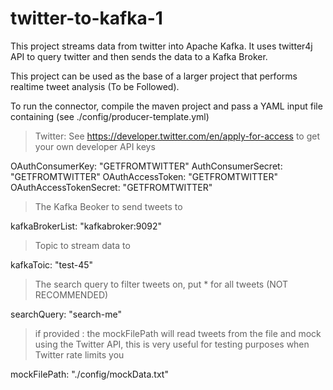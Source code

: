 # twitter-to-kafka-1
This project streams data from twitter into Apache Kafka. It uses twitter4j API to query twitter and then sends the data to a Kafka Broker.

This project can be used as the base of a larger project that performs realtime tweet analysis (To be Followed).

To run the connector, compile the maven project and pass a YAML input file containing (see ./config/producer-template.yml)

> Twitter: See https://developer.twitter.com/en/apply-for-access to get your own developer API keys

OAuthConsumerKey: "GETFROMTWITTER"
AuthConsumerSecret: "GETFROMTWITTER"
OAuthAccessToken: "GETFROMTWITTER"
OAuthAccessTokenSecret: "GETFROMTWITTER"
> The Kafka Beoker to send tweets to

kafkaBrokerList: "kafkabroker:9092"
> Topic to stream data to

kafkaToic: "test-45"
> The search query to filter tweets on, put * for all tweets (NOT RECOMMENDED)
  
searchQuery: "search-me"
>  if provided : the mockFilePath will read tweets from the file and mock using the Twitter API, this is very useful for testing purposes when Twitter rate limits you

mockFilePath: "./config/mockData.txt"
